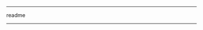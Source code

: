 <!--
 * @Description: new file
 * @Autor: zhan
 * @Date: 2020-04-05 15:53:02
 * @LastEditors: zhan
 * @LastEditTime: 2020-04-05 15:53:03
 -->
---

readme

---